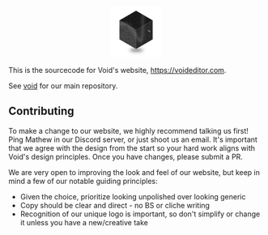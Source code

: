 <p align="center">
<img src="app/icon.png" alt="Void Icon" width="100px">
</p>





This is the sourcecode for Void's website, https://voideditor.com.

See [void](http://github.com/voideditor/void) for our main repository.


## Contributing

To make a change to our website, we highly recommend talking us first! 
Ping Mathew in our Discord server, or just shoot us an email.
It's important that we agree with the design from the start so your hard work aligns with Void's design principles.
Once you have changes, please submit a PR. 

We are very open to improving the look and feel of our website, but keep in mind a few of our notable guiding principles:
- Given the choice, prioritize looking unpolished over looking generic
- Copy should be clear and direct - no BS or cliche writing
- Recognition of our unique logo is important, so don't simplify or change it unless you have a new/creative take

